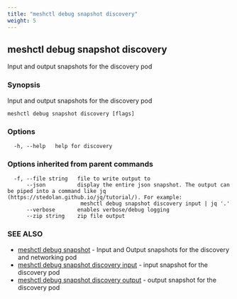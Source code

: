 ```yaml
---
title: "meshctl debug snapshot discovery"
weight: 5
---
```

## meshctl debug snapshot discovery

Input and output snapshots for the discovery pod

### Synopsis

Input and output snapshots for the discovery pod

```
meshctl debug snapshot discovery [flags]
```

### Options

```
  -h, --help   help for discovery
```

### Options inherited from parent commands

```
  -f, --file string   file to write output to
      --json          display the entire json snapshot. The output can be piped into a command like jq (https://stedolan.github.io/jq/tutorial/). For example:
                       meshctl debug snapshot discovery input | jq '.'
      --verbose       enables verbose/debug logging
      --zip string    zip file output
```

### SEE ALSO

* [meshctl debug snapshot](../meshctl_debug_snapshot)	 - Input and Output snapshots for the discovery and networking pod
* [meshctl debug snapshot discovery input](../meshctl_debug_snapshot_discovery_input)	 - input snapshot for the discovery pod
* [meshctl debug snapshot discovery output](../meshctl_debug_snapshot_discovery_output)	 - output snapshot for the discovery pod

